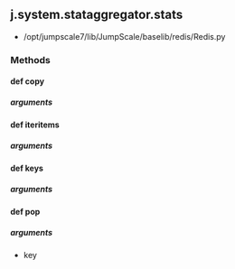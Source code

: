 ## j.system.stataggregator.stats

- /opt/jumpscale7/lib/JumpScale/baselib/redis/Redis.py

### Methods

#### def copy 

##### arguments

#### def iteritems 

##### arguments

#### def keys 

##### arguments

#### def pop 

##### arguments

- key

